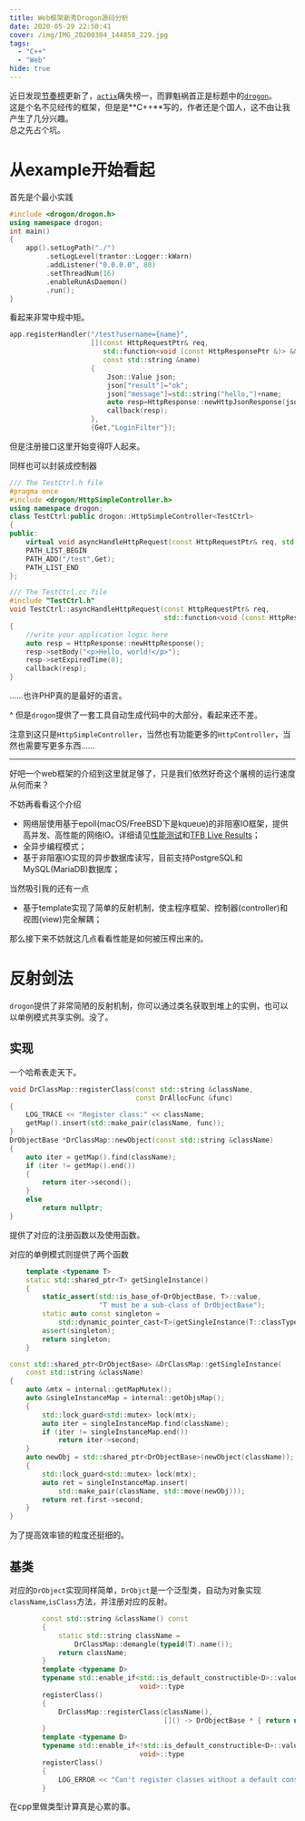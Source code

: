 ```yaml
---
title: Web框架新秀Drogon源码分析
date: 2020-05-29 22:50:41
cover: /img/IMG_20200304_144858_229.jpg
tags: 
  - "C++"
  - "Web"
hide: true
---
```

近日发现[节奏榜](http://www.techempower.com/benchmarks/)更新了，[`actix`](https://github.com/actix/actix)痛失榜一，而罪魁祸首正是标题中的[`drogon`](https://github.com/an-tao/drogon)。  
这是个名不见经传的框架，但是是**C++**写的，作者还是个国人，这不由让我产生了几分兴趣。  
总之先占个坑。

# 从example开始看起

首先是个最小实践

```cpp
#include <drogon/drogon.h>
using namespace drogon;
int main()
{
    app().setLogPath("./")
         .setLogLevel(trantor::Logger::kWarn)
         .addListener("0.0.0.0", 80)
         .setThreadNum(16)
         .enableRunAsDaemon()
         .run();
}
```

看起来非常中规中矩。

```cpp
app.registerHandler("/test?username={name}",
                    [](const HttpRequestPtr& req,
                       std::function<void (const HttpResponsePtr &)> &&callback,
                       const std::string &name)
                    {
                        Json::Value json;
                        json["result"]="ok";
                        json["message"]=std::string("hello,")+name;
                        auto resp=HttpResponse::newHttpJsonResponse(json);
                        callback(resp);
                    },
                    {Get,"LoginFilter"});
```

但是注册接口这里开始变得吓人起来。

同样也可以封装成控制器

```cpp
/// The TestCtrl.h file
#pragma once
#include <drogon/HttpSimpleController.h>
using namespace drogon;
class TestCtrl:public drogon::HttpSimpleController<TestCtrl>
{
public:
    virtual void asyncHandleHttpRequest(const HttpRequestPtr& req, std::function<void (const HttpResponsePtr &)> &&callback) override;
    PATH_LIST_BEGIN
    PATH_ADD("/test",Get);
    PATH_LIST_END
};

/// The TestCtrl.cc file
#include "TestCtrl.h"
void TestCtrl::asyncHandleHttpRequest(const HttpRequestPtr& req,
                                      std::function<void (const HttpResponsePtr &)> &&callback)
{
    //write your application logic here
    auto resp = HttpResponse::newHttpResponse();
    resp->setBody("<p>Hello, world!</p>");
    resp->setExpiredTime(0);
    callback(resp);
}
```

……也许PHP真的是最好的语言。

^ 但是`drogon`提供了一套工具自动生成代码中的大部分，看起来还不差。

注意到这只是`HttpSimpleController`，当然也有功能更多的`HttpController`，当然也需要写更多东西……

---

好吧一个web框架的介绍到这里就足够了，只是我们依然好奇这个屠榜的运行速度从何而来？

不妨再看看这个介绍

- 网络层使用基于epoll(macOS/FreeBSD下是kqueue)的非阻塞IO框架，提供高并发、高性能的网络IO。详细请见[性能测试](https://github.com/an-tao/drogon/wiki/13-性能测试)和[TFB Live Results](https://tfb-status.techempower.com/)；
- 全异步编程模式；
- 基于非阻塞IO实现的异步数据库读写，目前支持PostgreSQL和MySQL(MariaDB)数据库；

当然吸引我的还有一点

- 基于template实现了简单的反射机制，使主程序框架、控制器(controller)和视图(view)完全解耦；

那么接下来不妨就这几点看看性能是如何被压榨出来的。

# 反射剑法

`drogon`提供了非常简陋的反射机制，你可以通过类名获取到堆上的实例，也可以以单例模式共享实例。没了。

## 实现

一个哈希表走天下。

```cpp
void DrClassMap::registerClass(const std::string &className,
                               const DrAllocFunc &func)
{
    LOG_TRACE << "Register class:" << className;
    getMap().insert(std::make_pair(className, func));
}
DrObjectBase *DrClassMap::newObject(const std::string &className)
{
    auto iter = getMap().find(className);
    if (iter != getMap().end())
    {
        return iter->second();
    }
    else
        return nullptr;
}
```

提供了对应的注册函数以及使用函数。

对应的单例模式则提供了两个函数

```cpp
    template <typename T>
    static std::shared_ptr<T> getSingleInstance()
    {
        static_assert(std::is_base_of<DrObjectBase, T>::value,
                      "T must be a sub-class of DrObjectBase");
        static auto const singleton =
            std::dynamic_pointer_cast<T>(getSingleInstance(T::classTypeName()));
        assert(singleton);
        return singleton;
    }

const std::shared_ptr<DrObjectBase> &DrClassMap::getSingleInstance(
    const std::string &className)
{
    auto &mtx = internal::getMapMutex();
    auto &singleInstanceMap = internal::getObjsMap();
    {
        std::lock_guard<std::mutex> lock(mtx);
        auto iter = singleInstanceMap.find(className);
        if (iter != singleInstanceMap.end())
            return iter->second;
    }
    auto newObj = std::shared_ptr<DrObjectBase>(newObject(className));
    {
        std::lock_guard<std::mutex> lock(mtx);
        auto ret = singleInstanceMap.insert(
            std::make_pair(className, std::move(newObj)));
        return ret.first->second;
    }
}
```

为了提高效率锁的粒度还挺细的。

## 基类

对应的`DrObject`实现同样简单，`DrObjct`是一个泛型类，自动为对象实现`className`,`isClass`方法，并注册对应的反射。

```cpp
        const std::string &className() const
        {
            static std::string className =
                DrClassMap::demangle(typeid(T).name());
            return className;
        }
        template <typename D>
        typename std::enable_if<std::is_default_constructible<D>::value,
                                void>::type
        registerClass()
        {
            DrClassMap::registerClass(className(),
                                      []() -> DrObjectBase * { return new T; });
        }
        template <typename D>
        typename std::enable_if<!std::is_default_constructible<D>::value,
                                void>::type
        registerClass()
        {
            LOG_ERROR << "Can't register classes without a default constructor";
        }
```

在cpp里做类型计算真是心累的事。